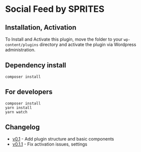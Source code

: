# Social Feed by SPRITES

## Installation, Activation
To Install and Activate this plugin, move the folder to your `wp-content/plugins` directory and activate the plugin via Wordpress administration.

## Dependency install
```
composer install
```

## For developers
```
composer install
yarn install
yarn watch
```

## Changelog
- [v0.1](#) - Add plugin structure and basic components
- [v0.1.1](#) - Fix activation issues, settings